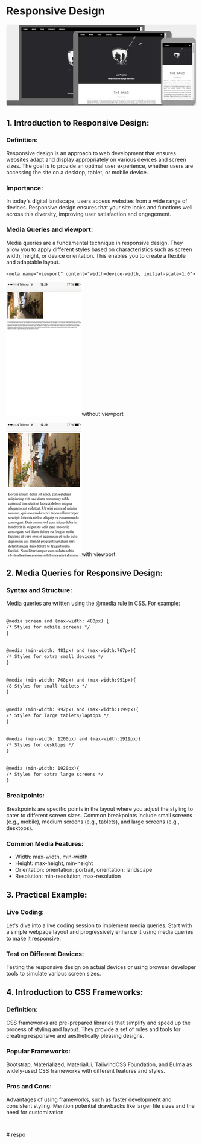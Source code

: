 # Responsive Design

![alt text](images/img_temp_band.jpg)

## 1. Introduction to Responsive Design:

### Definition:

Responsive design is an approach to web development that ensures websites adapt and display appropriately on various devices and screen sizes. The goal is to provide an optimal user experience, whether users are accessing the site on a desktop, tablet, or mobile device.

### Importance:

In today's digital landscape, users access websites from a wide range of devices. Responsive design ensures that your site looks and functions well across this diversity, improving user satisfaction and engagement.

### Media Queries and viewport:

Media queries are a fundamental technique in responsive design. They allow you to apply different styles based on characteristics such as screen width, height, or device orientation. This enables you to create a flexible and adaptable layout.

```
<meta name="viewport" content="width=device-width, initial-scale=1.0">
```

![alt text](images/img_viewport1.png)without viewport

![alt text](images/img_viewport2.png)with viewport

## 2. Media Queries for Responsive Design:

### Syntax and Structure:

Media queries are written using the @media rule in CSS. For example:

```

@media screen and (max-width: 480px) {
/* Styles for mobile screens */
}

```

```

@media (min-width: 481px) and (max-width:767px){
/* Styles for extra small devices */
}

```

```

@media (min-width: 768px) and (max-width:991px){
/8 Styles for small tablets */
}

```

```

@media (min-width: 992px) and (max-width:1199px){
/* Styles for large tablets/laptops */
}

```

```

@media (min-width: 1200px) and (max-width:1919px){
/* Styles for desktops */
}

```

```

@media (min-width: 1920px){
/* Styles for extra large screens */
}

```

### Breakpoints:

Breakpoints are specific points in the layout where you adjust the styling to cater to different screen sizes. Common breakpoints include small screens (e.g., mobile), medium screens (e.g., tablets), and large screens (e.g., desktops).

### Common Media Features:

- Width: max-width, min-width
- Height: max-height, min-height
- Orientation: orientation: portrait, orientation: landscape
- Resolution: min-resolution, max-resolution

## 3. Practical Example:

### Live Coding:

Let's dive into a live coding session to implement media queries. Start with a simple webpage layout and progressively enhance it using media queries to make it responsive.

### Test on Different Devices:

Testing the responsive design on actual devices or using browser developer tools to simulate various screen sizes.

## 4. Introduction to CSS Frameworks:

### Definition:

CSS frameworks are pre-prepared libraries that simplify and speed up the process of styling and layout. They provide a set of rules and tools for creating responsive and aesthetically pleasing designs.

### Popular Frameworks:

Bootstrap, Materialized, MaterialUi, TailwindCSS Foundation, and Bulma as widely-used CSS frameworks with different features and styles.

### Pros and Cons:

Advantages of using frameworks, such as faster development and consistent styling. Mention potential drawbacks like larger file sizes and the need for customization

```

```

```

```
#   r e s p o 
 
 